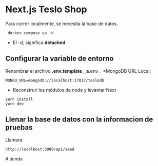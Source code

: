 # Next.js Teslo Shop
Para correr localmente, se necesita la base de datos.
```
 docker-compose up -d
```
 
* El -d, significa __detached__



## Configurar la variable de entorno
Renombrar el archivo __.env.template__a__.env__
*MongoDB URL Local:
```
MONGO_URL=mongodb://localhost:27017/teslodb
```

* Reconstruir los módulos de node y levantar Next
```
yarn install
yarn dev
```


## Llenar la base de datos con la informacion de pruebas

Llamara:
```
http://localhost:3000/api/seed
```
#   t i e n d a  
 